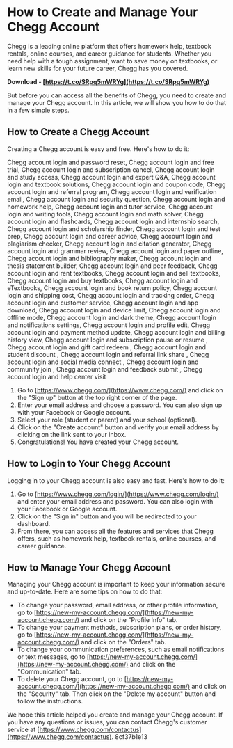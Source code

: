 # How to Create and Manage Your Chegg Account
 
Chegg is a leading online platform that offers homework help, textbook rentals, online courses, and career guidance for students. Whether you need help with a tough assignment, want to save money on textbooks, or learn new skills for your future career, Chegg has you covered.
 
**Download - [https://t.co/SRpq5mWRYg](https://t.co/SRpq5mWRYg)**


 
But before you can access all the benefits of Chegg, you need to create and manage your Chegg account. In this article, we will show you how to do that in a few simple steps.
 
## How to Create a Chegg Account
 
Creating a Chegg account is easy and free. Here's how to do it:
 
Chegg account login and password reset,  Chegg account login and free trial,  Chegg account login and subscription cancel,  Chegg account login and study access,  Chegg account login and expert Q&A,  Chegg account login and textbook solutions,  Chegg account login and coupon code,  Chegg account login and referral program,  Chegg account login and verification email,  Chegg account login and security question,  Chegg account login and homework help,  Chegg account login and tutor service,  Chegg account login and writing tools,  Chegg account login and math solver,  Chegg account login and flashcards,  Chegg account login and internship search,  Chegg account login and scholarship finder,  Chegg account login and test prep,  Chegg account login and career advice,  Chegg account login and plagiarism checker,  Chegg account login and citation generator,  Chegg account login and grammar review,  Chegg account login and paper outline,  Chegg account login and bibliography maker,  Chegg account login and thesis statement builder,  Chegg account login and peer feedback,  Chegg account login and rent textbooks,  Chegg account login and sell textbooks,  Chegg account login and buy textbooks,  Chegg account login and eTextbooks,  Chegg account login and book return policy,  Chegg account login and shipping cost,  Chegg account login and tracking order,  Chegg account login and customer service,  Chegg account login and app download,  Chegg account login and device limit,  Chegg account login and offline mode,  Chegg account login and dark theme,  Chegg account login and notifications settings,  Chegg account login and profile edit,  Chegg account login and payment method update,  Chegg account login and billing history view,  Chegg account login and subscription pause or resume ,  Chegg account login and gift card redeem ,  Chegg account login and student discount ,  Chegg account login and referral link share ,  Chegg account login and social media connect ,  Chegg account login and community join ,  Chegg account login and feedback submit ,  Chegg account login and help center visit
 
1. Go to [https://www.chegg.com/](https://www.chegg.com/) and click on the "Sign up" button at the top right corner of the page.
2. Enter your email address and choose a password. You can also sign up with your Facebook or Google account.
3. Select your role (student or parent) and your school (optional).
4. Click on the "Create account" button and verify your email address by clicking on the link sent to your inbox.
5. Congratulations! You have created your Chegg account.

## How to Login to Your Chegg Account
 
Logging in to your Chegg account is also easy and fast. Here's how to do it:

1. Go to [https://www.chegg.com/login/](https://www.chegg.com/login/) and enter your email address and password. You can also login with your Facebook or Google account.
2. Click on the "Sign in" button and you will be redirected to your dashboard.
3. From there, you can access all the features and services that Chegg offers, such as homework help, textbook rentals, online courses, and career guidance.

## How to Manage Your Chegg Account
 
Managing your Chegg account is important to keep your information secure and up-to-date. Here are some tips on how to do that:

- To change your password, email address, or other profile information, go to [https://new-my-account.chegg.com/](https://new-my-account.chegg.com/) and click on the "Profile Info" tab.
- To change your payment methods, subscription plans, or order history, go to [https://new-my-account.chegg.com/](https://new-my-account.chegg.com/) and click on the "Orders" tab.
- To change your communication preferences, such as email notifications or text messages, go to [https://new-my-account.chegg.com/](https://new-my-account.chegg.com/) and click on the "Communication" tab.
- To delete your Chegg account, go to [https://new-my-account.chegg.com/](https://new-my-account.chegg.com/) and click on the "Security" tab. Then click on the "Delete my account" button and follow the instructions.

We hope this article helped you create and manage your Chegg account. If you have any questions or issues, you can contact Chegg's customer service at [https://www.chegg.com/contactus](https://www.chegg.com/contactus).
 8cf37b1e13
 
